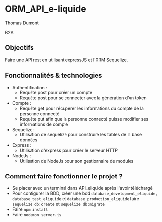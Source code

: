 # ORM_API_e-liquide
Thomas Dumont

B2A

## Objectifs

Faire une API rest en utilisant expressJS et l'ORM Sequelize.

## Fonctionnalités & technologies

* Authentification :
  * Requête post pour créer un compte
  * Requête post pour se connecter avec la génération d'un token
* Compte :
  * Requête get pour récuperer les informations du compte de la personne connecté
  * Requête put afin que la personne connecté puisse modifier ses informations de compte
* Sequelize :
  * Utilisation de sequelize pour construire les tables de la base données
* Express :
  * Utilisation d'express pour créer le serveur HTTP
* NodeJs :
  * Utilisation de NodeJs pour son gestionnaire de modules

## Comment faire fonctionner le projet ?

* Se placer avec un terminal dans API_eliquide après l'avoir téléchargé
* Pour configurer la BDD, créer une bdd `database_development_eliquide, database_test_eliquide` et `database_production_eliquide` faire `sequelize db:create` et `sequelize db:migrate`
* Faire `npm install`
* Faire `nodemon server.js`
